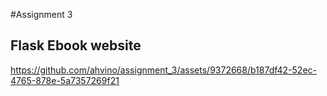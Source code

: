 #Assignment 3
## Flask Ebook website

https://github.com/ahvino/assignment_3/assets/9372668/b187df42-52ec-4765-878e-5a7357269f21

